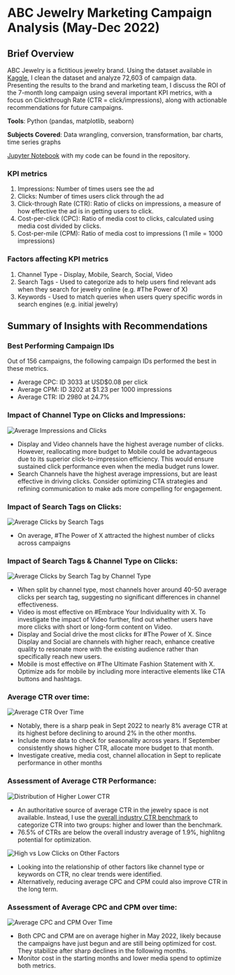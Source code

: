 # ABC Jewelry Marketing Campaign Analysis (May-Dec 2022)
## Brief Overview
ABC Jewelry is a fictitious jewelry brand. Using the dataset available in [Kaggle](https://www.kaggle.com/datasets/rahulchavan99/marketing-campaign-dataset/code), I clean the dataset and analyze 72,603 of campaign data. Presenting the results to the brand and marketing team, I discuss the ROI of the 7-month long campaign using several important KPI metrics, with a focus on Clickthrough Rate (CTR = click/impressions), along with actionable recommendations for future campaigns.

**Tools**: Python (pandas, matplotlib, seaborn)

**Subjects Covered**: Data wrangling, conversion, transformation, bar charts, time series graphs

[Jupyter Notebook](https://github.com/sanrio00/portfolio-projects/blob/b38ea42232faf3a029cedf8a04e23b770d590ffa/Completed/ABC%20Jewelry%20Marketing%20Campaign%20Analysis%20(May-Dec%202022)/marketing_ROI.ipynb) with my code can be found in the repository.

### KPI metrics
1. Impressions: Number of times users see the ad
2. Clicks: Number of times users click through the ad
3. Click-through Rate (CTR): Ratio of clicks on impressions, a measure of how effective the ad is in getting users to click.
4. Cost-per-click (CPC): Ratio of media cost to clicks, calculated using media cost divided by clicks.
5. Cost-per-mile (CPM): Ratio of media cost to impressions (1 mile = 1000 impressions)

### Factors affecting KPI metrics
1. Channel Type - Display, Mobile, Search, Social, Video
2. Search Tags - Used to categorize ads to help users find relevant ads when they search for jewelry online (e.g. #The Power of X)
3. Keywords - Used to match queries when users query specific words in search engines (e.g. initial jewelry)

## Summary of Insights with Recommendations
### Best Performing Campaign IDs
Out of 156 campaigns, the following campaign IDs performed the best in these metrics.
- Average CPC: ID 3033 at USD$0.08 per click
- Average CPM: ID 3202 at $1.23 per 1000 impressions 
- Average CTR: ID 2980 at 24.7%

### Impact of Channel Type on Clicks and Impressions: 
![Average Impressions and Clicks](https://github.com/user-attachments/assets/4f919ca2-5d62-48b3-b5ed-c9e2b07ab3bf)
- Display and Video channels have the highest average number of clicks. However, reallocating more budget to Mobile could be advantageous due to its superior click-to-impression efficiency. This would ensure sustained click performance even when the media budget runs lower.
- Search Channels have the highest average impressions, but are least effective in driving clicks. Consider optimizing CTA strategies and refining communication to make ads more compelling for engagement.

### Impact of Search Tags on Clicks:
![Average Clicks by Search Tags](https://github.com/user-attachments/assets/58add491-c003-4366-b60b-4d7637429711)
- On average, #The Power of X attracted the highest number of clicks across campaigns

### Impact of Search Tags & Channel Type on Clicks:
![Average Clicks by Search Tag by Channel Type](https://github.com/user-attachments/assets/e9214acc-81d5-4a87-9ef1-8a404ddafe05)
- When split by channel type, most channels hover around 40-50 average clicks per search tag, suggesting no significant differences in channel effectiveness.
- Video is most effective on #Embrace Your Individuality with X. To investigate the impact of Video further, find out whether users have more clicks with short or long-form content on Video.
- Display and Social drive the most clicks for #The Power of X. Since Display and Social are channels with higher reach, enhance creative quality to resonate more with the existing audience rather than specifically reach new users.
- Mobile is most effective on #The Ultimate Fashion Statement with X. Optimize ads for mobile by including more interactive elements like CTA buttons and hashtags.

### Average CTR over time:
![Average CTR Over Time](https://github.com/user-attachments/assets/28a7d23d-7fe6-4ff9-86a3-7d2f03657451)
- Notably, there is a sharp peak in Sept 2022 to nearly 8% average CTR at its highest before declining to around 2% in the other months.
- Include more data to check for seasonality across years. If September consistently shows higher CTR, allocate more budget to that month.
- Investigate creative, media cost, channel allocation in Sept to replicate performance in other months

### Assessment of Average CTR Performance:
![Distribution of Higher   Lower CTR](https://github.com/user-attachments/assets/2a57c25d-89ca-4c72-a04b-424f93e3a0b5)
- An authoritative source of average CTR in the jewelry space is not available. Instead, I use the [overall industry CTR benchmark](https://www.webfx.com/blog/marketing/whats-good-click-rate-ctr-industry/#:~:text=While%20a%20good%20CTR%20depends,the%20average%20CTR%20is%200.46%25) to categorize CTR into two groups: higher and lower than the benchmark.
- 76.5% of CTRs are below the overall industry average of 1.9%, highlitng potential for optimization.

![High vs Low Clicks on Other Factors](https://github.com/user-attachments/assets/8d2a9fec-5a8b-47cd-a9e6-5df0f8ec9a4b)
- Looking into the relationship of other factors like channel type or keywords on CTR, no clear trends were identified.
- Alternatively, reducing average CPC and CPM could also improve CTR in the long term.

### Assessment of Average CPC and CPM over time:
![Average CPC and CPM Over Time](https://github.com/user-attachments/assets/211d03a2-abb8-4d50-ac3f-efb6f4f2aabb)
- Both CPC and CPM are on average higher in May 2022, likely because the campaigns have just begun and are still being optimized for cost. They stabilize after sharp declines in the following months.
- Monitor cost in the starting months and lower media spend to optimize both metrics.
